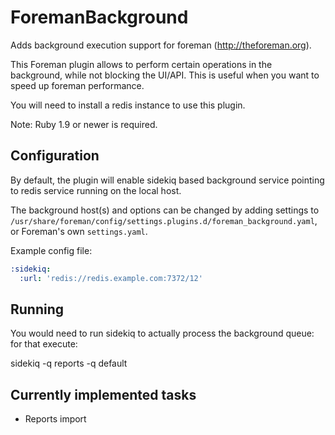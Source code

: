 # ForemanBackground

Adds background execution support for foreman (http://theforeman.org).

This Foreman plugin allows to perform certain operations in the background, while not blocking the UI/API.
This is useful when you want to speed up foreman performance.

You will need to install a redis instance to use this plugin.

Note: Ruby 1.9 or newer is required.

## Configuration

By default, the plugin will enable sidekiq based background service pointing to redis service running on the local host.

The background host(s) and options can be changed by adding settings to `/usr/share/foreman/config/settings.plugins.d/foreman_background.yaml`, or Foreman's own `settings.yaml`.

Example config file:

```yaml
:sidekiq:
  :url: 'redis://redis.example.com:7372/12'
```
## Running

You would need to run sidekiq to actually process the background queue: for that execute:

sidekiq -q reports -q default


## Currently implemented tasks

* Reports import
